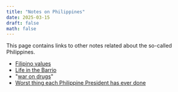 ```yaml
---
title: "Notes on Philippines"
date: 2025-03-15
draft: false
math: false
---
```


This page contains links to other notes related about the so-called
Philippines.

- [Filipino values](/filipino-values)
- [Life in the Barrio](/rural-ph)
- "[war on drugs](/drugwar)"
- [Worst thing each Philippine President has ever done](/ph-presidents)
